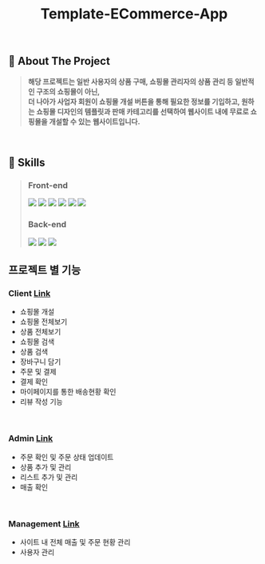 <div align="center">
  <h1>Template-ECommerce-App</h1>
</div>
  <br />
  
  ## 📝 About The Project
> <b>해당 프로젝트는 일반 사용자의 상품 구매, 쇼핑몰 관리자의 상품 관리 등 일반적인 구조의 쇼핑몰이 아닌,<br /> 더 나아가 사업자 회원이 쇼핑몰 개설 버튼을 통해 필요한 정보를 기입하고, 원하는 쇼핑몰 디자인의 템플릿과 판매 카테고리를 선택하여 웹사이트 내에 무료로 쇼핑몰을 개설할 수 있는 웹사이트입니다.</b>
  <br />
  
  ## 💪 Skills
> <h3>Front-end</h3>
> <img src="https://img.shields.io/badge/React-20232A?style=for-the-badge&logo=react&logoColor=61DAFB"/> <img src="https://img.shields.io/badge/Redux-593D88?style=for-the-badge&logo=redux&logoColor=white"/> <img src="https://img.shields.io/badge/React_Router-CA4245?style=for-the-badge&logo=react-router&logoColor=white"/> <img src="https://img.shields.io/badge/Sass-CC6699?style=for-the-badge&logo=sass&logoColor=white"/> <img src="https://img.shields.io/badge/styled--components-DB7093?style=for-the-badge&logo=styled-components&logoColor=white"/> <img src="https://img.shields.io/badge/Material%20UI-007FFF?style=for-the-badge&logo=mui&logoColor=white"/>
> <h3>Back-end</h3>
> <img src="https://img.shields.io/badge/MongoDB-4EA94B?style=for-the-badge&logo=mongodb&logoColor=white"/> <img src="https://img.shields.io/badge/Node.js-339933?style=for-the-badge&logo=nodedotjs&logoColor=white"/> <img src="https://img.shields.io/badge/Express.js-000000?style=for-the-badge&logo=express&logoColor=white"/>

  ## 프로젝트 별 기능
###  Client [Link](https://github.com/amh6281/Template-ECommerce/tree/master/client)
  * 쇼핑몰 개설
  * 쇼핑몰 전체보기
  * 상품 전체보기
  * 쇼핑몰 검색
  * 상품 검색
  * 장바구니 담기
  * 주문 및 결제
  * 결제 확인
  * 마이페이지를 통한 배송현황 확인
  * 리뷰 작성 기능
  <br />
  
###  Admin [Link](https://github.com/amh6281/Template-ECommerce/tree/master/admin)
  * 주문 확인 및 주문 상태 업데이트
  * 상품 추가 및 관리
  * 리스트 추가 및 관리
  * 매출 확인
  <br />
  
###  Management [Link](https://github.com/amh6281/Template-ECommerce/tree/master/management)
  * 사이트 내 전체 매출 및 주문 현황 관리
  * 사용자 관리
